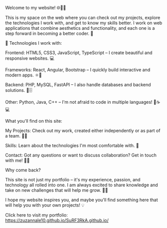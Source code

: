 Welcome to my website! 🌐👨‍💻

This is my space on the web where you can check out my projects, explore the technologies I work with, and get to know my skills better. I work on web applications that combine aesthetics and functionality, and each one is a step forward in becoming a better coder. 🚀

🌟 Technologies I work with:

Frontend: HTML5, CSS3, JavaScript, TypeScript – I create beautiful and responsive websites. 💻

Frameworks: React, Angular, Bootstrap – I quickly build interactive and modern apps. ⚛️📱

Backend: PHP, MySQL, FastAPI – I also handle databases and backend solutions. 🔧🗄️

Other: Python, Java, C++ – I'm not afraid to code in multiple languages! 🐍☕💻

What you'll find on this site:

My Projects: Check out my work, created either independently or as part of a team. 🌟💼

Skills: Learn about the technologies I'm most comfortable with. 🎯

Contact: Got any questions or want to discuss collaboration? Get in touch with me! 📧🤝

Why come back?

This site is not just my portfolio – it's my experience, passion, and technology all rolled into one. I am always excited to share knowledge and take on new challenges that will help me grow. 🚀✨

I hope my website inspires you, and maybe you'll find something here that will help you with your own projects! 💡

Click here to visit my portfolio: https://zuzannale10.github.io/SuRF3RkA.github.io/
